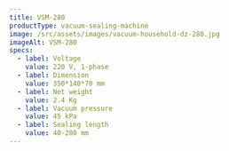 ```yaml
---
title: VSM-280
productType: vacuum-sealing-machine
image: /src/assets/images/vacuum-household-dz-280.jpg
imageAlt: VSM-280
specs:
  - label: Voltage
    value: 220 V, 1-phase
  - label: Dimension
    value: 350*140*70 mm
  - label: Net weight
    value: 2.4 Kg
  - label: Vacuum pressure
    value: 45 kPa
  - label: Sealing length
    value: 40-280 mm
---
```


